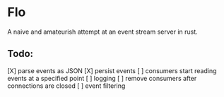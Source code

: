 Flo
=======

A naive and amateurish attempt at an event stream server in rust.

## Todo:

[X] parse events as JSON
[X] persist events
[ ] consumers start reading events at a specified point
[ ] logging
[ ] remove consumers after connections are closed
[ ] event filtering
